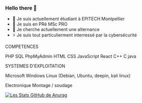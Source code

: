 ### Hello there 👋

- 🔭 Je suis actuellement étudiant à EPITECH Montpellier
- 🌱 Je suis en PRé MSc PRO
- 👯 Je cherche actuellement une alternance
- ⚡ Je suis tout particulierment interressé par la cybersécurité

COMPETENCES

PHP
SQL
PhpMyAdmin
HTML
CSS
JavaScript
React
C++
C
java

SYSTEMES D'EXPLOITATION

Microsoft Windows
Linux (Debian, Ubuntu, deepin, kali linux)

Electronique
Montage / soudage 

[![Les Stats GitHub de Anurag](https://github-readme-stats.vercel.app/api?username=caillau-thomas)](https://github.com/anuraghazra/github-readme-stats)

